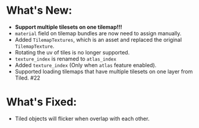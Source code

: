 # What's New:

- **Support multiple tilesets on one tilemap!!!**
- `material` field on tilemap bundles are now need to assign manually.
- Added `TilemapTextures`, which is an asset and replaced the original `TilemapTexture`.
- Rotating the uv of tiles is no longer supported.
- `texture_index` is renamed to `atlas_index`
- Added `texture_index` (Only when `atlas` feature enabled).
- Supported loading tilemaps that have multiple tilesets on one layer from Tiled. #22

# What's Fixed:

- Tiled objects will flicker when overlap with each other.
